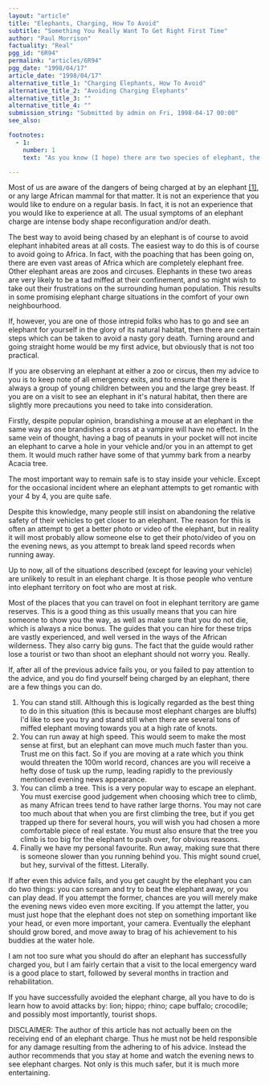 ```yaml
---
layout: "article"
title: "Elephants, Charging, How To Avoid"
subtitle: "Something You Really Want To Get Right First Time"
author: "Paul Morrison"
factuality: "Real"
pgg_id: "6R94"
permalink: "articles/6R94"
pgg_date: "1998/04/17"
article_date: "1998/04/17"
alternative_title_1: "Charging Elephants, How To Avoid"
alternative_title_2: "Avoiding Charging Elephants"
alternative_title_3: ""
alternative_title_4: ""
submission_string: "Submitted by admin on Fri, 1998-04-17 00:00"
see_also:

footnotes: 
  - 1:
    number: 1
    text: "As you know (I hope) there are two species of elephant, the Indian and African. The African version is considered the nastier of the two, and so for the purposes of this article, every reference to an elephant should be seen as a reference to the African elephant."

---
```

<div>
<p>Most of us are aware of the dangers of being charged at by an elephant <a href="#footnote-body.1" name="footnote-link.1" class="footnote-link">[1]</a>, or any large African mammal for that matter. It is not an experience that you would like to endure on a regular basis. In fact, it is not an experience that you would like to experience at all. The usual symptoms of an elephant charge are intense body shape reconfiguration and/or death.</p>
<p>The best way to avoid being chased by an elephant is of course to avoid elephant inhabited areas at all costs. The easiest way to do this is of course to avoid going to Africa. In fact, with the poaching that has been going on, there are even vast areas of Africa which are completely elephant free. Other elephant areas are zoos and circuses. Elephants in these two areas are very likely to be a tad miffed at their confinement, and so might wish to take out their frustrations on the surrounding human population. This results in some promising elephant charge situations in the comfort of your own neighbourhood.</p>
<p>If, however, you are one of those intrepid folks who has to go and see an elephant for yourself in the glory of its natural habitat, then there are certain steps which can be taken to avoid a nasty gory death. Turning around and going straight home would be my first advice, but obviously that is not too practical.</p>
<p>If you are observing an elephant at either a zoo or circus, then my advice to you is to keep note of all emergency exits, and to ensure that there is always a group of young children between you and the large grey beast. If you are on a visit to see an elephant in it's natural habitat, then there are slightly more precautions you need to take into consideration.</p>
<p>Firstly, despite popular opinion, brandishing a mouse at an elephant in the same way as one brandishes a cross at a vampire will have no effect. In the same vein of thought, having a bag of peanuts in your pocket will not incite an elephant to carve a hole in your vehicle and/or you in an attempt to get them. It would much rather have some of that yummy bark from a nearby Acacia tree.</p>
<p>The most important way to remain safe is to stay inside your vehicle. Except for the occasional incident where an elephant attempts to get romantic with your 4 by 4, you are quite safe.</p>
<p>Despite this knowledge, many people still insist on abandoning the relative safety of their vehicles to get closer to an elephant. The reason for this is often an attempt to get a better photo or video of the elephant, but in reality it will most probably allow someone else to get their photo/video of you on the evening news, as you attempt to break land speed records when running away.</p>
<p>Up to now, all of the situations described (except for leaving your vehicle) are unlikely to result in an elephant charge. It is those people who venture into elephant territory on foot who are most at risk.</p>
<p>Most of the places that you can travel on foot in elephant territory are game reserves. This is a good thing as this usually means that you can hire someone to show you the way, as well as make sure that you do not die, which is always a nice bonus. The guides that you can hire for these trips are vastly experienced, and well versed in the ways of the African wilderness. They also carry big guns. The fact that the guide would rather lose a tourist or two than shoot an elephant should not worry you. Really.</p>
<p>If, after all of the previous advice fails you, or you failed to pay attention to the advice, and you do find yourself being charged by an elephant, there are a few things you can do.</p>
<ol>
<li value="1">You can stand still. Although this is logically regarded as the best thing to do in this situation (this is because most elephant charges are bluffs) I'd like to see you try and stand still when there are several tons of miffed elephant moving towards you at a high rate of knots.</li>
<li value="2">You can run away at high speed. This would seem to make the most sense at first, but an elephant can move much much faster than you. Trust me on this fact. So if you are moving at a rate which you think would threaten the 100m world record, chances are you will receive a hefty dose of tusk up the rump, leading rapidly to the previously mentioned evening news appearance.</li>
<li value="3">You can climb a tree. This is a very popular way to escape an elephant. You must exercise good judgement when choosing which tree to climb, as many African trees tend to have rather large thorns. You may not care too much about that when you are first climbing the tree, but if you get trapped up there for several hours, you will wish you had chosen a more comfortable piece of real estate. You must also ensure that the tree you climb is too big for the elephant to push over, for obvious reasons.</li>
<li value="4">Finally we have my personal favourite. Run away, making sure that there is someone slower than you running behind you. This might sound cruel, but hey, survival of the fittest. Literally.</li>
</ol>
<p>If after even this advice fails, and you get caught by the elephant you can do two things: you can scream and try to beat the elephant away, or you can play dead. If you attempt the former, chances are you will merely make the evening news video even more exciting. If you attempt the latter, you must just hope that the elephant does not step on something important like your head, or even more important, your camera. Eventually the elephant should grow bored, and move away to brag of his achievement to his buddies at the water hole.</p>
<p>I am not too sure what you should do after an elephant has successfully charged you, but I am fairly certain that a visit to the local emergency ward is a good place to start, followed by several months in traction and rehabilitation.</p>
<p>If you have successfully avoided the elephant charge, all you have to do is learn how to avoid attacks by: lion; hippo; rhino; cape buffalo; crocodile; and possibly most importantly, tourist shops.</p>
<p>DISCLAIMER: The author of this article has not actually been on the receiving end of an elephant charge. Thus he must not be held responsible for any damage resulting from the adhering to of his advice. Instead the author recommends that you stay at home and watch the evening news to see elephant charges. Not only is this much safer, but it is much more entertaining.</p>
</div>
